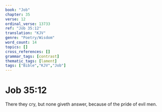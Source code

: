 ```yaml
---
book: "Job"
chapter: 35
verse: 12
ordinal_verse: 13733
ref: "Job 35:12"
translation: "KJV"
genre: "Poetry/Wisdom"
word_count: 14
topics: []
cross_references: []
grammar_tags: [contrast]
thematic_tags: [lament]
tags: ["Bible","KJV","Job"]
---
```


# Job 35:12

There they cry, but none giveth answer, because of the pride of evil men.
